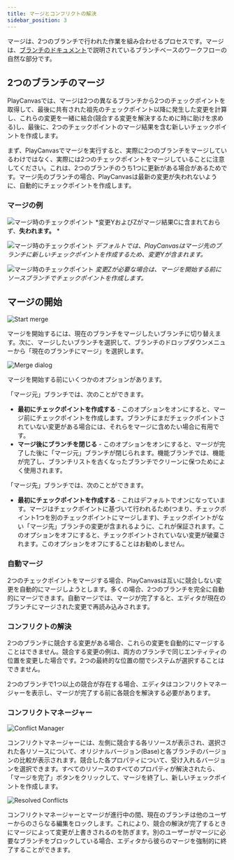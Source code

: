 ```yaml
---
title: マージとコンフリクトの解決
sidebar_position: 3
---
```


マージは、2つのブランチで行われた作業を組み合わせるプロセスです。マージは、[ブランチのドキュメント][1]で説明されているブランチベースのワークフローの自然な部分です。

## 2つのブランチのマージ

PlayCanvasでは、マージは2つの異なるブランチから2つのチェックポイントを取得して、最後に共有された祖先のチェックポイント以降に発生した変更を計算し、これらの変更を一緒に結合(競合する変更を解決するために時に助けを求める)し、最後に、2つのチェックポイントのマージ結果を含む新しいチェックポイントを作成します。

まず、PlayCanvasでマージを実行すると、実際に2つのブランチをマージしているわけではなく、実際には2つのチェックポイントをマージしていることに注意してください。これは、2つのブランチのうち1つに更新がある場合があるためです。マージ先のブランチの場合、PlayCanvasは最新の変更が失われないように、自動的にチェックポイントを作成します。

### マージの例

![マージ時のチェックポイント][6]
*変更YおよびZがマージ結果Cに含まれておらず、**失われます。** *

![マージ時のチェックポイント][7]
*デフォルトでは、PlayCanvasはマージ先のブランチに新しいチェックポイントを作成するため、変更Yが含まれます。*

![マージ時のチェックポイント][8]
*変更Zが必要な場合は、マージを開始する前にソースブランチでチェックポイントを作成します。*

## マージの開始

![Start merge][3]

マージを開始するには、現在のブランチをマージしたいブランチに切り替えます。次に、マージしたいブランチを選択して、ブランチのドロップダウンメニューから「現在のブランチにマージ」を選択します。

![Merge dialog][9]

マージを開始する前にいくつかのオプションがあります。

「マージ元」ブランチでは、次のことができます。

- **最初にチェックポイントを作成する** - このオプションをオンにすると、マージ前にチェックポイントを作成します。ブランチにまだチェックポイントされていない変更がある場合には、それらをマージに含めたい場合に有用です。
- **マージ後にブランチを閉じる** - このオプションをオンにすると、マージが完了した後に「マージ元」ブランチが閉じられます。機能ブランチでは、機能が完了し、ブランチリストを古くなったブランチでクリーンに保つためによく使用されます。

「マージ先」ブランチでは、次のことができます。

- **最初にチェックポイントを作成する** - これはデフォルトでオンになっています。マージはチェックポイントに基づいて行われるため(つまり、チェックポイント1つを別のチェックポイントにマージします)、チェックポイントがない「マージ先」ブランチの変更が含まれるように、これが保証されます。このオプションをオフにすると、チェックポイントされていない変更が破棄されます。このオプションをオフにすることはお勧めしません。

### 自動マージ

2つのチェックポイントをマージする場合、PlayCanvasは互いに競合しない変更を自動的にマージしようとします。多くの場合、2つのブランチを完全に自動的にマージできます。自動マージでは、マージが完了すると、エディタが現在のブランチにマージされた変更で再読み込みされます。

### コンフリクトの解決

2つのブランチに競合する変更がある場合、これらの変更を自動的にマージすることはできません。競合する変更の例は、両方のブランチで同じエンティティの位置を変更した場合です。2つの最終的な位置の間でシステムが選択することはできません。

2つのブランチで1つ以上の競合が存在する場合、エディタはコンフリクトマネージャーを表示し、マージが完了する前に各競合を解決する必要があります。

### コンフリクトマネージャー

![Conflict Manager][4]

コンフリクトマネージャーには、左側に競合する各リソースが表示され、選択された各リソースについて、オリジナルバージョン(Base)と各ブランチのバージョンの比較が表示されます。競合した各プロパティについて、受け入れるバージョンを選択できます。すべてのリソースのすべてのプロパティが解決されたら、「マージを完了」ボタンをクリックして、マージを終了し、新しいチェックポイントを作成します。

![Resolved Conflicts][5]

コンフリクトマネージャーとマージが進行中の間、現在のブランチは他のユーザーからのさらなる編集をロックします。これにより、競合の解決が完了するときにマージによって変更が上書きされるのを防ぎます。別のユーザーがマージに必要なブランチをブロックしている場合、エディタから彼らのマージを強制的に終了することができます。

[1]: /user-manual/version-control/branches
[3]: /images/user-manual/version-control/merging/start-merge.png
[4]: /images/user-manual/version-control/merging/conflict-manager.jpg
[5]: /images/user-manual/version-control/merging/conflicts-resolved.jpg
[6]: /images/user-manual/version-control/merging/merging-checkpoints-1.png
[7]: /images/user-manual/version-control/merging/merging-checkpoints-2.png
[8]: /images/user-manual/version-control/merging/merging-checkpoints-3.png
[9]: /images/user-manual/version-control/merging/merge-dialog.png
